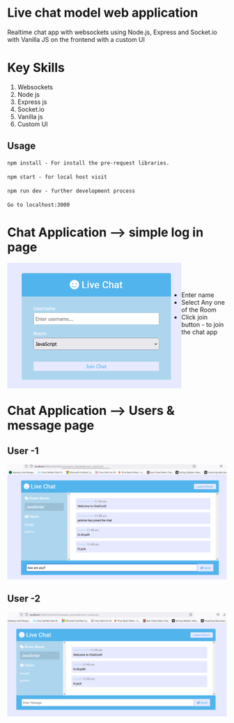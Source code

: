 # Live chat model web application
Realtime chat app with websockets using Node.js, Express and Socket.io with Vanilla JS on the frontend with a custom UI

# Key Skills
 1. Websockets
 2. Node js
 3. Express js
 4. Socket.io
 5. Vanilla js
 6. Custom UI
 
## Usage
```
npm install - For install the pre-request libraries.

npm start - for local host visit

npm run dev - further development process

Go to localhost:3000
```
# Chat Application --> simple log in page

<img align="left" width="400" src="https://github.com/Divyathali/Live_chat_room_model/blob/main/images/chat-app-home-page-name-and-room-select-to-chat.png">

<p align="right" width="400">
<br/>
<br/>
<br/>
  <ul>
    <li>Enter name</li>
    <li>Select Any one of the Room</li>
    <li>Click join button - to join the chat app</li>
  </ul>
</p>
<br/>
<br/>
<br/>
<br/>
<br/>
<br/>

# Chat Application --> Users & message page
## User -1 
<img  width="600" src="https://github.com/Divyathali/Live_chat_room_model/blob/main/images/user-1-logged-in-and-chat-page.png"/> <br/>

## User -2 
<img  width="600" src="https://github.com/Divyathali/Live_chat_room_model/blob/main/images/User-2-chat-log-in-chat-page-2.png"/>
